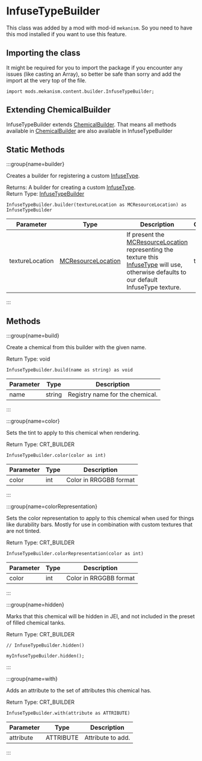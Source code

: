 # InfuseTypeBuilder

This class was added by a mod with mod-id `mekanism`. So you need to have this mod installed if you
want to use this feature.

## Importing the class

It might be required for you to import the package if you encounter any issues (like casting an
Array), so better be safe than sorry and add the import at the very top of the file.

```zenscript
import mods.mekanism.content.builder.InfuseTypeBuilder;
```

## Extending ChemicalBuilder

InfuseTypeBuilder extends [ChemicalBuilder](/mods/Mekanism/content/builder/ChemicalBuilder). That
means all methods available in [ChemicalBuilder](/mods/Mekanism/content/builder/ChemicalBuilder) are
also available in InfuseTypeBuilder

## Static Methods

:::group{name=builder}

Creates a builder for registering a custom [InfuseType](/mods/Mekanism/api/chemical/InfuseType).

Returns: A builder for creating a custom [InfuseType](/mods/Mekanism/api/chemical/InfuseType).  
Return Type: [InfuseTypeBuilder](/mods/Mekanism/content/builder/InfuseTypeBuilder)

```zenscript
InfuseTypeBuilder.builder(textureLocation as MCResourceLocation) as InfuseTypeBuilder
```

| Parameter | Type | Description                                                                                                                                                                                                                  | Optional | DefaultValue |
|-----------|------|------------------------------------------------------------------------------------------------------------------------------------------------------------------------------------------------------------------------------|----------|--------------|
| textureLocation | [MCResourceLocation](/vanilla/api/util/MCResourceLocation) | If present the [MCResourceLocation](/vanilla/api/util/MCResourceLocation) representing the texture this [InfuseType](/mods/Mekanism/api/chemical/InfuseType) will use, otherwise defaults to our default InfuseType texture. | true |  |

:::

## Methods

:::group{name=build}

Create a chemical from this builder with the given name.

Return Type: void

```zenscript
InfuseTypeBuilder.build(name as string) as void
```

| Parameter | Type | Description |
|-----------|------|-------------|
| name | string | Registry name for the chemical. |

:::

:::group{name=color}

Sets the tint to apply to this chemical when rendering.

Return Type: CRT_BUILDER

```zenscript
InfuseTypeBuilder.color(color as int) 
```

| Parameter | Type | Description |
|-----------|------|-------------|
| color | int | Color in RRGGBB format |

:::

:::group{name=colorRepresentation}

Sets the color representation to apply to this chemical when used for things like durability bars.
Mostly for use in combination with custom textures that are not tinted.

Return Type: CRT_BUILDER

```zenscript
InfuseTypeBuilder.colorRepresentation(color as int) 
```

| Parameter | Type | Description |
|-----------|------|-------------|
| color | int | Color in RRGGBB format |

:::

:::group{name=hidden}

Marks that this chemical will be hidden in JEI, and not included in the preset of filled chemical
tanks.

Return Type: CRT_BUILDER

```zenscript
// InfuseTypeBuilder.hidden() 

myInfuseTypeBuilder.hidden();
```

:::

:::group{name=with}

Adds an attribute to the set of attributes this chemical has.

Return Type: CRT_BUILDER

```zenscript
InfuseTypeBuilder.with(attribute as ATTRIBUTE) 
```

| Parameter | Type | Description |
|-----------|------|-------------|
| attribute | ATTRIBUTE | Attribute to add. |

:::


